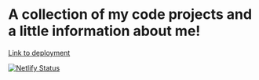 # A collection of my code projects and a little information about me!

[Link to deployment](https://kailabullard-portfolio.netlify.app)

[![Netlify Status](https://api.netlify.com/api/v1/badges/ccf893cc-305b-4756-baf3-c06a8cfb4d31/deploy-status)](https://app.netlify.com/sites/kailabullard-portfolio/deploys)
